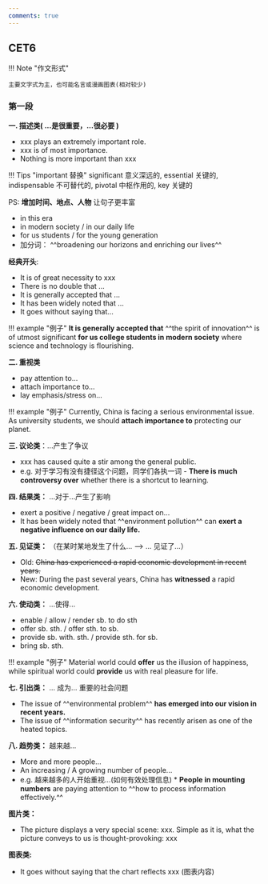 ```yaml
---
comments: true
---
```


## CET6

!!! Note "作文形式"

    主要文字式为主，也可能名言或漫画图表(相对较少)

### 第一段

**一. 描述类( ...是很重要，...很必要 )**

- xxx plays an extremely important role.
- xxx is of most importance. 
- Nothing is more important than xxx

!!! Tips "important 替换"
    significant 意义深远的, essential 关键的, indispensable 不可替代的, pivotal 中枢作用的, key 关键的 

PS: **增加时间、地点、人物** 让句子更丰富

- in this era
- in modern society / in our daily life
- for us students / for the young generation 
- 加分词： ^^broadening our horizons and enriching our lives^^


**经典开头**: 

- It is of great necessity to xxx
- There is no double that ...
- It is generally accepted that ...
- It has been widely noted that ...
- It goes without saying that...

!!! example "例子"
    **It is generally accepted that** ^^the spirit of innovation^^ is of utmost significant **for us college students in modern society** where science and technology is flourishing. 

**二. 重视类**

  * pay attention to...
  * attach importance to...
  * lay emphasis/stress on... 

!!! example "例子"
    Currently, China is facing a serious environmental issue. As university students, we should **attach importance to** protecting our planet.

**三. 议论类**：...产生了争议

- xxx has caused quite a stir among the general public.
- e.g. 对于学习有没有捷径这个问题，同学们各执一词
      - **There is much controversy over** whether there is a shortcut to learning.

**四. 结果类：** ...对于...产生了影响

- exert a positive / negative / great impact on...
- It has been widely noted that ^^environment pollution^^ can **exert a negative influence on our daily life.**

**五. 见证类：** （在某时某地发生了什么...  -->  ... 见证了...）

- Old: ~~China has experienced a rapid economic development in recent years.~~
- New: During the past several years, China has **witnessed** a rapid economic development.

**六. 使动类：** ...使得...

- enable / allow / render sb. to do sth
- offer sb. sth. / offer sth. to sb.
- provide sb. with. sth. / provide sth. for sb.
- bring sb. sth.

!!! example "例子"
    Material world could **offer** us the illusion of happiness, while spiritual world could **provide** us with real pleasure for life. 

**七. 引出类：** ... 成为... 重要的社会问题

- The issue of ^^environmental problem^^ **has emerged into our vision in recent years.**
- The issue of ^^information security^^ has recently arisen as one of the heated topics. 

**八. 趋势类：** 越来越...

- More and more people...
- An increasing / A growing number of people...
- e.g. 越来越多的人开始重视...(如何有效处理信息)
      * **People in mounting numbers** are paying attention to ^^how to process information effectively.^^

**图片类：**

- The picture displays a very special scene: xxx. Simple as it is, what the picture conveys to us is thought-provoking: xxx

**图表类:**

- It goes without saying that the chart reflects xxx (图表内容)
